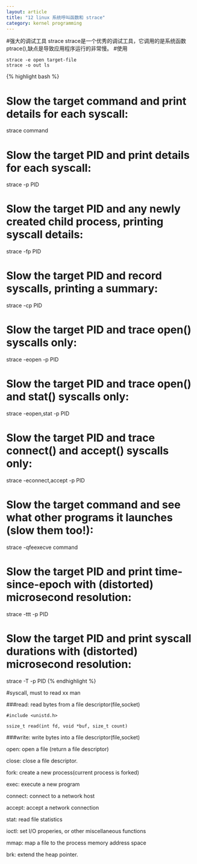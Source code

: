 ```yaml
---
layout: article
title: "12 linux 系统呼叫函数和 strace"
category: kernel programming
---
```

#强大的调试工具 strace
strace是一个优秀的调试工具，它调用的是系统函数ptrace(),缺点是导致应用程序运行的非常慢。
#使用

	strace -e open target-file
	strace -o out ls
{% highlight bash %}
# Slow the target command and print details for each syscall:
strace command

# Slow the target PID and print details for each syscall:
strace -p PID

# Slow the target PID and any newly created child process, printing syscall details:
strace -fp PID

# Slow the target PID and record syscalls, printing a summary:
strace -cp PID

# Slow the target PID and trace open() syscalls only:
strace -eopen -p PID

# Slow the target PID and trace open() and stat() syscalls only:
strace -eopen,stat -p PID

# Slow the target PID and trace connect() and accept() syscalls only:
strace -econnect,accept -p PID

# Slow the target command and see what other programs it launches (slow them too!):
strace -qfeexecve command

# Slow the target PID and print time-since-epoch with (distorted) microsecond resolution:
strace -ttt -p PID

# Slow the target PID and print syscall durations with (distorted) microsecond resolution:
strace -T -p PID
{% endhighlight %}

#syscall, must to read xx man

###read: read bytes from a file descriptor(file,socket)

	#include <unistd.h>

	ssize_t read(int fd, void *buf, size_t count)

###write: write bytes into a file descriptor(file,socket)



open: open a file (return a file descriptor)

close: close a file descriptor.

fork: create a new process(current process is forked)

exec: execute a new program

connect: connect to a network host

accept: accept a network connection

stat: read file statistics

ioctl: set I/O properies, or other miscellaneous functions

mmap: map a file to the process memory address space

brk: extend the heap pointer.
